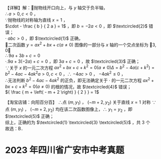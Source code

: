 【详解】解：抛物线开口向上，与 $y$ 轴交于负半轴，  
$\therefore a > 0 , c < 0$ ，  
∵抛物线的对称轴为直线 $x = 1$ ，  
$\cdot - \frac { b } { 2 a } = 1$ ，即 $b = - 2 a < 0$ ，即 $\textcircled{2}$ 错误；  
$\cdot \ a b c > 0$ ，即 $\textcircled{1}$ 正确，  
二次函数 $y = a x ^ { 2 } + b x + c \left( a \neq 0 \right)$ 图像的一部分与 $x$ 轴的一个交点坐标为 3, 0  
$\therefore 9 a + 3 b + c = 0$   
$\scriptstyle \cdot . 9 a + 3 \left( - 2 a \right) + c = 0$ ，即 $3 a + c = 0$ ，故 $\textcircled{3}$ 正确；  
∵关于 $x$ 的一元二次方程 $a x ^ { 2 } + b x + c + k ^ { 2 } = 0 ( a \neq 0 ) \Delta = b ^ { 2 } - 4 a { \left( c + k ^ { 2 } \right) } = b ^ { 2 } - 4 a c - 4 a k ^ { 2 } a > 0 , c < 0$ ，∴ $- 4 a c > 0$ ， $- 4 a k ^ { 2 } \leq 0$ ，  
∴无法判断 $b ^ { 2 } - 4 a c - 4 a k ^ { 2 }$ 的正负，即无法确定关于 $\cdot$ 的一元二次方程 $a x ^ { 2 } + b x + c + k ^ { 2 } = 0 ( a \neq 0 )$ 的根的情况，故 $\textcircled{4}$ 错误；  
${ \frac { m + \left( - m + 2 \right) } { 2 } } = 1$

【淘宝店铺：向阳百分百】 ∴点 $\left( m , y _ { 1 } \right)$ ， $\left( - m + 2 , y _ { 2 } \right)$ 关于直线 $x = 1$ 对称
∵点 $\left( m , y _ { 1 } \right)$ ， $\left( - m + 2 , y _ { 2 } \right)$ 均在该二次函数图像上，∴ $y _ { 1 } = y _ { 2 }$ ，即 $\textcircled{5}$ 正确；  
综上，正确的为 $\textcircled{1} \textcircled{3} \textcircled{5}$ ，共 3 个  
故选：B．

# 2023 年四川省广安市中考真题
